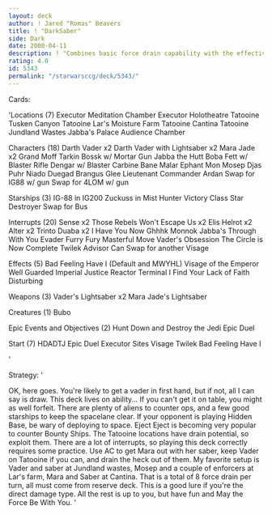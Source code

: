 ```yaml
---
layout: deck
author: ! Jared "Romas" Beavers
title: ! "DarkSaber"
side: Dark
date: 2000-04-11
description: ! "Combines basic force drain capability with the effective power of Hunt Down and Destroy the Jedi"
rating: 4.0
id: 5343
permalink: "/starwarsccg/deck/5343/"
---
```

Cards: 

'Locations (7)
Executor Meditation Chamber
Executor Holotheatre
Tatooine Tusken Canyon
Tatooine Lar's Moisture Farm
Tatooine Cantina
Tatooine Jundland Wastes
Jabba's Palace Audience Chamber

Characters (18)
Darth Vader x2
Darth Vader with Lightsaber x2
Mara Jade x2
Grand Moff Tarkin
Bossk w/ Mortar Gun
Jabba the Hutt
Boba Fett w/ Blaster Rifle
Dengar w/ Blaster Carbine
Bane Malar
Ephant Mon
Mosep
Djas Puhr
Niado Duegad
Brangus Glee
Lieutenant Commander Ardan
 Swap for IG88 w/ gun
 Swap for 4LOM w/ gun

Starships (3)
IG-88 in IG200
Zuckuss in Mist Hunter
Victory Class Star Destroyer
Swap for Bus

Interrupts (20)
Sense x2
Those Rebels Won't Escape Us x2
Elis Helrot x2
Alter x2
Trinto Duaba x2
I Have You Now
Ghhhk
Monnok
Jabba's Through With You
Evader
Furry Fury
Masterful Move
Vader's Obsession
The Circle is Now Complete
Twilek Advisor
 Can Swap for another Visage

Effects (5)
Bad Feeling Have I (Default and MWYHL)
Visage of the Emperor
Well Guarded
Imperial Justice
Reactor Terminal
I Find Your Lack of Faith Disturbing

Weapons (3)
Vader's Lightsaber x2
Mara Jade's Lightsaber

Creatures (1)
Bubo

Epic Events and Objectives (2)
Hunt Down and Destroy the Jedi
Epic Duel

Start (7)
HDADTJ
Epic Duel
Executor Sites
Visage
Twilek
Bad Feeling Have I

'

Strategy: '

 OK, here goes. You're likely to get a vader in first hand, but if not, all I can say is draw. This deck lives on ability... If you can't get it on table, you might as well forfeit. There are plenty of aliens to counter ops, and a few good starships to keep the spacelane clear. If your opponent is playing Hidden Base, be wary of deploying to space. Eject Eject is becoming very popular to counter Bounty Ships. The Tatooine locations have drain potential, so exploit them. There are a lot of interrupts, so playing this deck correctly requires some practice. Use AC to get Mara out with her saber, keep Vader on Tatooine if you can, and drain the heck out of them. My favorite setup is Vader and saber at Jundland wastes, Mosep and a couple of enforcers at Lar's farm, Mara and Saber at Cantina. That is a total of 8 force drain per turn, all must come from reserve deck. This is a good lure if you're the direct damage type. All the rest is up to you, but have fun and May the Force Be With You. '
